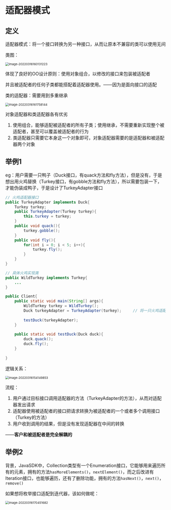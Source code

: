 # 适配器模式

## 定义

适配器模式：将一个接口转换为另一种接口，从而让原本不兼容的类可以使用无间

类图：

<img src="C:\Users\surface\AppData\Roaming\Typora\typora-user-images\image-20220316160131223.png" alt="image-20220316160131223" style="zoom:67%;" />

体现了良好的OO设计原则：使用对象组合，以修改的接口来包装被适配者

并且被适配者的任何子类都能搭配着适配器使用。——因为是面向接口的适配

类的适配器：需要用到多重继承

<img src="C:\Users\surface\AppData\Roaming\Typora\typora-user-images\image-20220316161758144.png" alt="image-20220316161758144" style="zoom:67%;" />

对象适配器和类适配器各有优劣

1. 使用组合，能够适配被适配者的所有子类；使用继承，不需要重新实现整个被适配者，甚至可以覆盖被适配者的行为
2. 类适配器只需要它本身这一个对象即可，对象适配器需要的是适配器和被适配器两个对象

## 举例1

eg：用户需要一只鸭子（Duck接口，有quack方法和fly方法），但是没有，于是想出用火鸡替换（Turkey接口，有gobble方法和fly方法），所以需要包装一下，才能伪装成鸭子，于是设计了TurkeyAdapter接口

```java
// 火鸡适配器接口
public TurkeyAdapter implements Duck{
    Turkey turkey;
    public TurkeyAdapter(Turkey turkey){
        this.turkey = turkey;
    }
    public void quack(){
        turkey.gobble();
    }
    public void fly(){
        for(int i = 0; i < 5; i++){
            turkey.fly();
        }
    }
}

// 具体火鸡实现类
public WildTurkey implements Turkey{
    ...
}

public Client{
    public static void main(String[] args){
    	WildTurkey turkey = WildTurkey();
    	Duck turkeyAdapter = TurkeyAdapter(turkey);		// 将一只火鸡适配成一只鸡了，能够满足用户需要了
        
        testDuck(turkeyAdapter);
    }
    
    public static void testDuck(Duck duck){
        duck.quack();
        duck.fly();
    }
    
}
```

逻辑关系：

<img src="C:\Users\surface\AppData\Roaming\Typora\typora-user-images\image-20220316154149853.png" alt="image-20220316154149853" style="zoom:67%;" />

流程：

1. 用户通过目标接口调用适配器的方法（TurkeyAdapter的方法），从而对适配器发出请求
2. 适配器使用被适配者的接口把请求转换为被适配者的一个或者多个调用接口（Turkey的方法）
3. 用户收到调用的结果，但是没有发现适配器在中间的转换

——**客户和被适配者是完全解耦的**

## 举例2

背景，JavaSDK中，Collection类型有一个Enumeration接口，它能够用来遍历所有的元素，拥有的方法`hasMoreElements()`，`nextElement()`，而之后改进有Iteration接口，也能够遍历，还有了删除功能，拥有的方法`hasNext()`，`next()`，`remove()`

如果想将枚举接口适配到迭代器，该如何做呢：

<img src="C:\Users\surface\AppData\Roaming\Typora\typora-user-images\image-20220316170451682.png" alt="image-20220316170451682" style="zoom:67%;" />